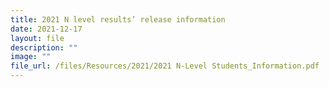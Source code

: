 ```yaml
---
title: 2021 N level results’ release information
date: 2021-12-17
layout: file
description: ""
image: ""
file_url: /files/Resources/2021/2021 N-Level Students_Information.pdf
---
```

